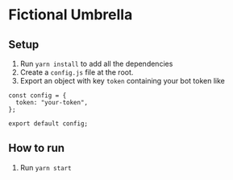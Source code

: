 # Fictional Umbrella

## Setup

1. Run `yarn install` to add all the dependencies
1. Create a `config.js` file at the root.
1. Export an object with key `token` containing your bot token like
```
const config = {
  token: "your-token",
};

export default config;
```

## How to run

1. Run `yarn start`
